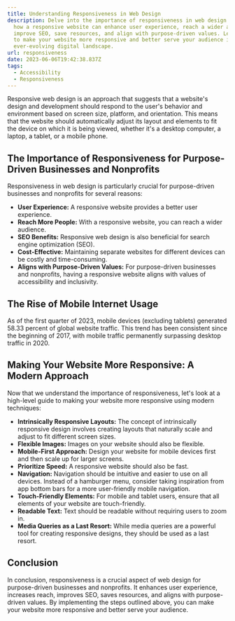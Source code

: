 ```yaml
---
title: Understanding Responsiveness in Web Design
description: Delve into the importance of responsiveness in web design. Explore
  how a responsive website can enhance user experience, reach a wider audience,
  improve SEO, save resources, and align with purpose-driven values. Learn how
  to make your website more responsive and better serve your audience in the
  ever-evolving digital landscape.
url: responsiveness
date: 2023-06-06T19:42:38.837Z
tags:
  - Accessibility
  - Responsiveness
---
```


Responsive web design is an approach that suggests that a website's design and development should respond to the user's behavior and environment based on screen size, platform, and orientation. This means that the website should automatically adjust its layout and elements to fit the device on which it is being viewed, whether it's a desktop computer, a laptop, a tablet, or a mobile phone.

## The Importance of Responsiveness for Purpose-Driven Businesses and Nonprofits

Responsiveness in web design is particularly crucial for purpose-driven businesses and nonprofits for several reasons:

- **User Experience:** A responsive website provides a better user experience.
- **Reach More People:** With a responsive website, you can reach a wider audience.
- **SEO Benefits:** Responsive web design is also beneficial for search engine optimization (SEO).
- **Cost-Effective:** Maintaining separate websites for different devices can be costly and time-consuming.
- **Aligns with Purpose-Driven Values:** For purpose-driven businesses and nonprofits, having a responsive website aligns with values of accessibility and inclusivity.

## The Rise of Mobile Internet Usage

As of the first quarter of 2023, mobile devices (excluding tablets) generated 58.33 percent of global website traffic. This trend has been consistent since the beginning of 2017, with mobile traffic permanently surpassing desktop traffic in 2020.

## Making Your Website More Responsive: A Modern Approach

Now that we understand the importance of responsiveness, let's look at a high-level guide to making your website more responsive using modern techniques:

- **Intrinsically Responsive Layouts:** The concept of intrinsically responsive design involves creating layouts that naturally scale and adjust to fit different screen sizes.
- **Flexible Images:** Images on your website should also be flexible.
- **Mobile-First Approach:** Design your website for mobile devices first and then scale up for larger screens.
- **Prioritize Speed:** A responsive website should also be fast.
- **Navigation:** Navigation should be intuitive and easier to use on all devices. Instead of a hamburger menu, consider taking inspiration from app bottom bars for a more user-friendly mobile navigation.
- **Touch-Friendly Elements:** For mobile and tablet users, ensure that all elements of your website are touch-friendly.
- **Readable Text:** Text should be readable without requiring users to zoom in.
- **Media Queries as a Last Resort:** While media queries are a powerful tool for creating responsive designs, they should be used as a last resort.

## Conclusion

In conclusion, responsiveness is a crucial aspect of web design for purpose-driven businesses and nonprofits. It enhances user experience, increases reach, improves SEO, saves resources, and aligns with purpose-driven values. By implementing the steps outlined above, you can make your website more responsive and better serve your audience.
